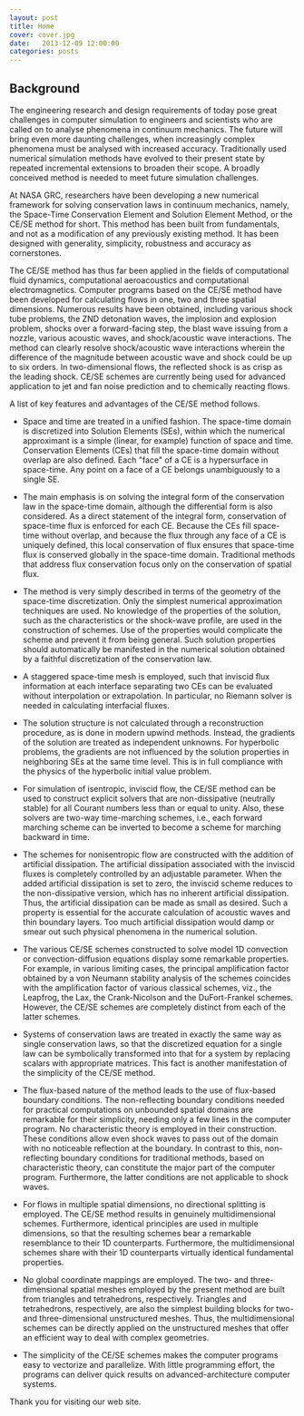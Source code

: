 ```yaml
---
layout: post
title: Home
cover: cover.jpg
date:   2013-12-09 12:00:00
categories: posts
---
```


## Background


The engineering research and design requirements of today pose great challenges in computer simulation to engineers and scientists who are called on to analyse phenomena in continuum mechanics. The future will bring even more daunting challenges, when increasingly complex phenomena must be analysed with increased accuracy. Traditionally used numerical simulation methods have evolved to their present state by repeated incremental extensions to broaden their scope. A broadly conceived method is needed to meet future simulation challenges.

At NASA GRC, researchers have been developing a new numerical framework for solving conservation laws in continuum mechanics, namely, the Space-Time Conservation Element and Solution Element Method, or the CE/SE method for short. This method has been built from fundamentals, and not as a modification of any previously existing method. It has been designed with generality, simplicity, robustness and accuracy as cornerstones.

The CE/SE method has thus far been applied in the fields of computational fluid dynamics, computational aeroacoustics and computational electromagnetics. Computer programs based on the CE/SE method have been developed for calculating flows in one, two and three spatial dimensions. Numerous results have been obtained, including various shock tube problems, the ZND detonation waves, the implosion and explosion problem, shocks over a forward-facing step, the blast wave issuing from a nozzle, various acoustic waves, and shock/acoustic wave interactions. The method can clearly resolve shock/acoustic wave interactions wherein the difference of the magnitude between acoustic wave and shock could be up to six orders. In two-dimensional flows, the reflected shock is as crisp as the leading shock. CE/SE schemes are currently being used for advanced application to jet and fan noise prediction and to chemically reacting flows.

A list of key features and advantages of the CE/SE method follows.

* Space and time are treated in a unified fashion. The space-time domain is discretized into Solution Elements (SEs), within which the numerical approximant is a simple (linear, for example) function of space and time. Conservation Elements (CEs) that fill the space-time domain without overlap are also defined. Each "face" of a CE is a hypersurface in space-time. Any point on a face of a CE belongs unambiguously to a single SE.

* The main emphasis is on solving the integral form of the conservation law in the space-time domain, although the differential form is also considered. As a direct statement of the integral form, conservation of space-time flux is enforced for each CE. Because the CEs fill space-time without overlap, and because the flux through any face of a CE is uniquely defined, this local conservation of flux ensures that space-time flux is conserved globally in the space-time domain. Traditional methods that address flux conservation focus only on the conservation of spatial flux.

* The method is very simply described in terms of the geometry of the space-time discretization. Only the simplest numerical approximation techniques are used. No knowledge of the properties of the solution, such as the characteristics or the shock-wave profile, are used in the construction of schemes. Use of the properties would complicate the scheme and prevent it from being general. Such solution properties should automatically be manifested in the numerical solution obtained by a faithful discretization of the conservation law.

* A staggered space-time mesh is employed, such that inviscid flux information at each interface separating two CEs can be evaluated without interpolation or extrapolation. In particular, no Riemann solver is needed in calculating interfacial fluxes.

* The solution structure is not calculated through a reconstruction procedure, as is done in modern upwind methods. Instead, the gradients of the solution are treated as independent unknowns. For hyperbolic problems, the gradients are not influenced by the solution properties in neighboring SEs at the same time level. This is in full compliance with the physics of the hyperbolic initial value problem.

* For simulation of isentropic, inviscid flow, the CE/SE method can be used to construct explicit solvers that are non-dissipative (neutrally stable) for all Courant numbers less than or equal to unity. Also, these solvers are two-way time-marching schemes, i.e., each forward marching scheme can be inverted to become a scheme for marching backward in time.

* The schemes for nonisentropic flow are constructed with the addition of artificial dissipation. The artificial dissipation associated with the inviscid fluxes is completely controlled by an adjustable parameter. When the added artificial dissipation is set to zero, the inviscid scheme reduces to the non-dissipative version, which has no inherent artificial dissipation. Thus, the artificial dissipation can be made as small as desired. Such a property is essential for the accurate calculation of acoustic waves and thin boundary layers. Too much artificial dissipation would damp or smear out such physical phenomena in the numerical solution.

* The various CE/SE schemes constructed to solve model 1D convection or convection-diffusion equations display some remarkable properties. For example, in various limiting cases, the principal amplification factor obtained by a von Neumann stability analysis of the schemes coincides with the amplification factor of various classical schemes, viz., the Leapfrog, the Lax, the Crank-Nicolson and the DuFort-Frankel schemes. However, the CE/SE schemes are completely distinct from each of the latter schemes.

* Systems of conservation laws are treated in exactly the same way as single conservation laws, so that the discretized equation for a single law can be symbolically transformed into that for a system by replacing scalars with appropriate matrices. This fact is another manifestation of the simplicity of the CE/SE method.

* The flux-based nature of the method leads to the use of flux-based boundary conditions. The non-reflecting boundary conditions needed for practical computations on unbounded spatial domains are remarkable for their simplicity, needing only a few lines in the computer program. No characteristic theory is employed in their construction. These conditions allow even shock waves to pass out of the domain with no noticeable reflection at the boundary. In contrast to this, non-reflecting boundary conditions for traditional methods, based on characteristic theory, can constitute the major part of the computer program. Furthermore, the latter conditions are not applicable to shock waves.

* For flows in multiple spatial dimensions, no directional splitting is employed. The CE/SE method results in genuinely multidimensional schemes. Furthermore, identical principles are used in multiple dimensions, so that the resulting schemes bear a remarkable resemblance to their 1D counterparts. Furthermore, the multidimensional schemes share with their 1D counterparts virtually identical fundamental properties.

* No global coordinate mappings are employed. The two- and three-dimensional spatial meshes employed by the present method are built from triangles and tetrahedrons, respectively. Triangles and tetrahedrons, respectively, are also the simplest building blocks for two- and three-dimensional unstructured meshes. Thus, the multidimensional schemes can be directly applied on the unstructured meshes that offer an efficient way to deal with complex geometries.

* The simplicity of the CE/SE schemes makes the computer programs easy to vectorize and parallelize. With little programming effort, the programs can deliver quick results on advanced-architecture computer systems.

Thank you for visiting our web site.
